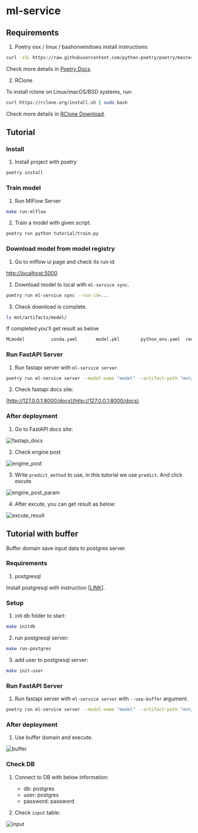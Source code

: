 # ml-service

## Requirements
1. Poetry
osx / linux / bashonwindows install instructions:

```bash
curl -sSL https://raw.githubusercontent.com/python-poetry/poetry/master/get-poetry.py | python -
```

Check more details in [Poetry Docs](https://python-poetry.org/docs/).

2. RClone

To install rclone on Linux/macOS/BSD systems, run:

```bash
curl https://rclone.org/install.sh | sudo bash
```

Check more details in [RClone Download](https://rclone.org/downloads/).

## Tutorial

### Install

1. Install project with poetry

```bash
poetry install
```

### Train model

1. Run MlFlow Server

```bash
make run-mlflow
```

2. Train a model with given script.

```bash
poetry run python tutorial/train.py
```

### Download model from model registry

1. Go to mlflow ui page and check its run id

[http://localhost:5000](http://localhost:5000)

1. Download model to local with `ml-service sync`.

```bash
poetry run ml-service sync --run-id=...
```

3. Check download is complete.

```bash
ls mnt/artifacts/model/
```

If completed you'll get result as below

```bash
MLmodel          conda.yaml       model.pkl        python_env.yaml  requirements.txt
```

### Run FastAPI Server

1.  Run fastapi server with `ml-service server`.

```bash
poetry run ml-service server --model-name "model" --artifact-path "mnt/artifacts"
```

2. Check fastapi docs site:

[http://127.0.0.1:8000/docs](http://127.0.0.1:8000/docs)

### After deployment

1. Go to FastAPI docs site:

![fastapi_docs](assets/0.png)

2. Check engine post

![engine_post](assets/1.png)

3. Write `predict_method` to use, in this tutorial we use `predict`. And click excute.

![engine_post_param](assets/2.png)

4. After excute, you can get result as below:

![excute_result](assets/3.png)


## Tutorial with buffer

Buffer domain save input data to postgres server.

### Requirements

1. postgresql

Install postgresql with instruction [[LINK](https://www.postgresql.org/download/)].


### Setup

1. init db folder to start:

```bash
make initdb
```

2. run postgresql server:

```bash
make run-postgres
```

3. add user to postgresql server:

```bash
make init-user
```

### Run FastAPI Server

1.  Run fastapi server with `ml-service server` with `--use-buffer` argument.

```bash
poetry run ml-service server --model-name "model" --artifact-path "mnt/artifacts" --use-buffer
```

### After deployment

1. Use buffer domain and execute.

![buffer](assets/4.png)

### Check DB

1. Connect to DB with below information:
    - db: postgres
    - user: postgres
    - password: password

2. Check `input` table:

![input](assets/5.png)
